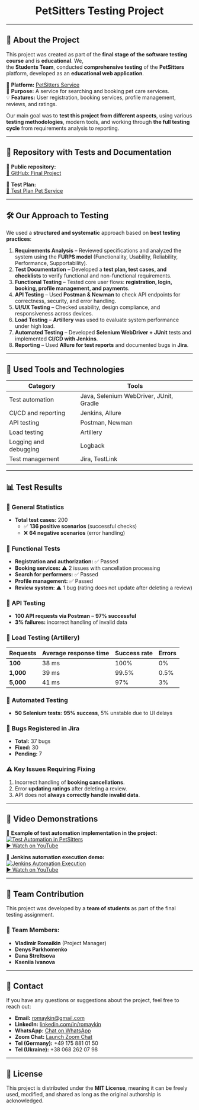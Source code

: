 <h1 align="center"> PetSitters Testing Project </h1>

---

## 🌟 About the Project  

This project was created as part of the **final stage of the software testing course** and is **educational**. We,  
the **Students Team**, conducted **comprehensive testing** of the **PetSitters** platform, developed as an **educational web application**.

📝 **Platform:** [PetSitters Service](https://pets-care-u2srs.ondigitalocean.app/#/)  
🐶 **Purpose:** A service for searching and booking pet care services.  
💡 **Features:** User registration, booking services, profile management, reviews, and ratings.

Our main goal was to **test this project from different aspects**, using various **testing methodologies**, modern tools, and working through **the full testing cycle** from requirements analysis to reporting.

---

## 📂 Repository with Tests and Documentation  

📌 **Public repository:**  
[🔗 GitHub: Final Project](https://github.com/RomNox/finalProject)

📌 **Test Plan:**  
[📝 Test Plan Pet Service](https://docs.google.com/spreadsheets/d/1gTUD-IqnO0w2ujMA5a3g1kEghGazr4yl/edit?usp=sharing&ouid=111919283918973058395&rtpof=true&sd=true)

---

## 🛠 Our Approach to Testing  

We used a **structured and systematic** approach based on **best testing practices**:

1. **Requirements Analysis** – Reviewed specifications and analyzed the system using the **FURPS model** (Functionality, Usability, Reliability, Performance, Supportability).  
2. **Test Documentation** – Developed a **test plan, test cases, and checklists** to verify functional and non-functional requirements.  
3. **Functional Testing** – Tested core user flows: **registration, login, booking, profile management, and payments**.  
4. **API Testing** – Used **Postman & Newman** to check API endpoints for correctness, security, and error handling.  
5. **UI/UX Testing** – Checked usability, design compliance, and responsiveness across devices.  
6. **Load Testing** – **Artillery** was used to evaluate system performance under high load.  
7. **Automated Testing** – Developed **Selenium WebDriver + JUnit** tests and implemented **CI/CD with Jenkins**.  
8. **Reporting** – Used **Allure for test reports** and documented bugs in **Jira**.

---

## 🔧 Used Tools and Technologies  

| Category               | Tools                                        |
|------------------------|----------------------------------------------|
| Test automation        | Java, Selenium WebDriver, JUnit, Gradle      |
| CI/CD and reporting    | Jenkins, Allure                             |
| API testing            | Postman, Newman                             |
| Load testing           | Artillery                                   |
| Logging and debugging  | Logback                                     |
| Test management        | Jira, TestLink                              |

---

## 📊 Test Results  

### 📌 **General Statistics**  
- **Total test cases:** 200  
  - ✅ **136 positive scenarios** (successful checks)  
  - ❌ **64 negative scenarios** (error handling)  

### 📌 **Functional Tests**  
- **Registration and authorization:** ✅ Passed  
- **Booking services:** ⚠️ 2 issues with cancellation processing  
- **Search for performers:** ✅ Passed  
- **Profile management:** ✅ Passed  
- **Review system:** ⚠️ 1 bug (rating does not update after deleting a review)  

### 📌 **API Testing**  
- **100 API requests via Postman** – **97% successful**  
- **3% failures:** incorrect handling of invalid data  

### 📌 **Load Testing (Artillery)**  

| Requests   | Average response time | Success rate | Errors |
|------------|-----------------------|-------------|--------|
| **100**    | 38 ms                 | 100%        | 0%     |
| **1,000**  | 39 ms                 | 99.5%       | 0.5%   |
| **5,000**  | 41 ms                 | 97%         | 3%     |

### 📌 **Automated Testing**  
- **50 Selenium tests:** **95% success**, 5% unstable due to UI delays  

### 📌 **Bugs Registered in Jira**  
- **Total:** 37 bugs  
- **Fixed:** 30  
- **Pending:** 7  

### ⚠ **Key Issues Requiring Fixing**  
1. Incorrect handling of **booking cancellations**.  
2. Error **updating ratings** after deleting a review.  
3. API does not **always correctly handle invalid data**.  

---

## 🎥 Video Demonstrations  

📌 **Example of test automation implementation in the project:**  
[![Test Automation in PetSitters](https://img.youtube.com/vi/f2U3DToJif4/0.jpg)](https://youtu.be/f2U3DToJif4)  
[▶ Watch on YouTube](https://youtu.be/f2U3DToJif4)

📌 **Jenkins automation execution demo:**  
[![Jenkins Automation Execution](https://img.youtube.com/vi/33VRRRoJxKc/0.jpg)](https://youtu.be/33VRRRoJxKc)  
[▶ Watch on YouTube](https://youtu.be/33VRRRoJxKc)

---

## 🤝 Team Contribution  

This project was developed by a **team of students** as part of the final testing assignment.

### 👥 **Team Members:**  
- **Vladimir Romaikin** (Project Manager)  
- **Denys Parkhomenko**  
- **Dana Streltsova**  
- **Kseniia Ivanova**  

---

## 📩 Contact

If you have any questions or suggestions about the project, feel free to reach out:

- **Email:** [romaykin@gmail.com](mailto:romaykin@gmail.com)
- **LinkedIn:** [linkedin.com/in/romaykin](https://www.linkedin.com/in/romaykin)
- **WhatsApp:** [Chat on WhatsApp](https://api.whatsapp.com/send?phone=+380682620798)
- **Zoom Chat:** [Launch Zoom Chat](https://us05web.zoom.us/launch/chat?src=direct_chat_link&email=romaykin%40gmail.com)
- **Tel (Germany):** +49 175 881 01 50
- **Tel (Ukraine):** +38 068 262 07 98

---

## 📜 License

This project is distributed under the **MIT License**, meaning it can be freely used, modified, and shared as long as the original authorship is acknowledged.
